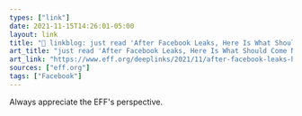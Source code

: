 ```yaml
---
types: ["link"]
date: 2021-11-15T14:26:01-05:00
layout: link
title: "🔗 linkblog: just read 'After Facebook Leaks, Here Is What Should Come Next | Electronic Frontier Foundation'"
art_title: "just read 'After Facebook Leaks, Here Is What Should Come Next | Electronic Frontier Foundation"
art_link: "https://www.eff.org/deeplinks/2021/11/after-facebook-leaks-here-what-should-come-next"
sources: ["eff.org"]
tags: ["Facebook"]
---
```

Always appreciate the EFF's perspective.
